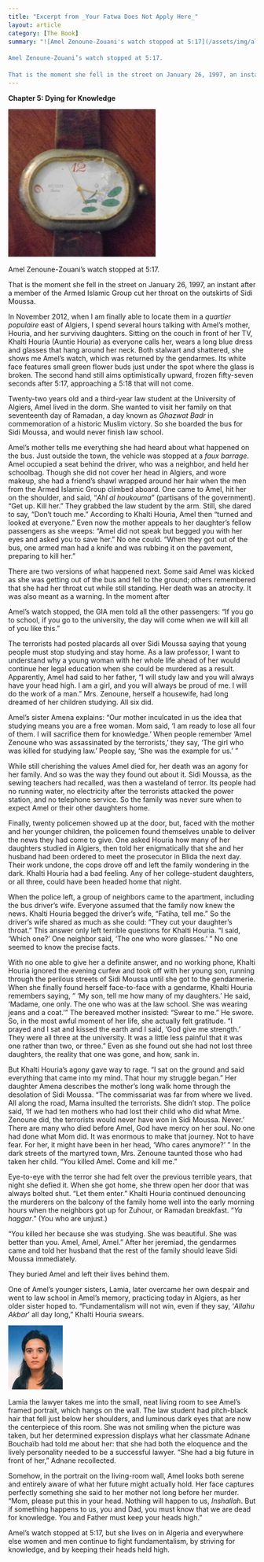```yaml
---
title: "Excerpt from _Your Fatwa Does Not Apply Here_"
layout: article
category: [The Book]
summary: "![Amel Zenoune-Zouani's watch stopped at 5:17](/assets/img/algeria-amel's-watch-2.jpg)

Amel Zenoune-Zouani’s watch stopped at 5:17.

That is the moment she fell in the street on January 26, 1997, an instant after a member of the Armed Islamic Group cut her throat on the outskirts of Sidi Moussa."
---
```

**Chapter 5: Dying for Knowledge**

![Amel Zenoune-Zouani's watch stopped at 5:17](/assets/img/algeria-amel's-watch-2.jpg)

Amel Zenoune-Zouani’s watch stopped at 5:17.

That is the moment she fell in the street on January 26, 1997, an instant after a member of the Armed Islamic Group cut her throat on the outskirts of Sidi Moussa.

In November 2012, when I am finally able to locate them in a *quartier populaire* east of Algiers, I spend several hours talking with Amel’s mother, Houria, and her surviving daughters. Sitting on the couch in front of her TV, Khalti Houria (Auntie Houria) as everyone calls her, wears a long blue dress and glasses that hang around her neck. Both stalwart and shattered, she shows me Amel’s watch, which was returned by the gendarmes. Its white face features small green flower buds just under the spot where the glass is broken. The second hand still aims optimistically upward, frozen fifty-seven seconds after 5:17, approaching a 5:18 that will not come.

Twenty-two years old and a third-year law student at the University of Algiers, Amel lived in the dorm. She wanted to visit her family on that seventeenth day of Ramadan, a day known as *Ghazwat Badr* in commemoration of a historic Muslim victory. So she boarded the bus for Sidi Moussa, and would never finish law school.

Amel’s mother tells me everything she had heard about what happened on the bus. Just outside the town, the vehicle was stopped at a *faux barrage*. Amel occupied a seat behind the driver, who was a neighbor, and held her schoolbag. Though she did not cover her head in Algiers, and wore makeup, she had a friend’s shawl wrapped around her hair when the men from the Armed Islamic Group climbed aboard. One came to Amel, hit her on the shoulder, and said, “*Ahl al houkouma*” (partisans of the government). “Get up. Kill her.” They grabbed the law student by the arm. Still, she dared to say, “Don’t touch me.” According to Khalti Houria, Amel then “turned and looked at everyone.” Even now the mother appeals to her daughter’s fellow passengers as she weeps: “Amel did not speak but begged you with her eyes and asked you to save her.” No one could. “When they got out of the bus, one armed man had a knife and was rubbing it on the pavement, preparing to kill her.”

There are two versions of what happened next. Some said Amel was kicked as she was getting out of the bus and fell to the ground; others remembered that she had her throat cut while still standing. Her death was an atrocity. It was also meant as a warning. In the moment after

Amel’s watch stopped, the GIA men told all the other passengers: “If you go to school, if you go to the university, the day will come when we will kill all of you like this.”

The terrorists had posted placards all over Sidi Moussa saying that young people must stop studying and stay home. As a law professor, I want to understand why a young woman with her whole life ahead of her would continue her legal education when she could be murdered as a result. Apparently, Amel had said to her father, “I will study law and you will always have your head high. I am a girl, and you will always be proud of me. I will do the work of a man.” Mrs. Zenoune, herself a housewife, had long dreamed of her children studying. All six did.

Amel’s sister Amena explains: “Our mother inculcated in us the idea that studying means you are a free woman. Mom said, ‘I am ready to lose all four of them. I will sacrifice them for knowledge.’ When people remember ‘Amel Zenoune who was assassinated by the terrorists,’ they say, ‘The girl who was killed for studying law.’ People say, ‘She was the example for us.’ ”

While still cherishing the values Amel died for, her death was an agony for her family. And so was the way they found out about it. Sidi Moussa, as the sewing teachers had recalled, was then a wasteland of terror. Its people had no running water, no electricity after the terrorists attacked the power station, and no telephone service. So the family was never sure when to expect Amel or their other daughters home.

Finally, twenty policemen showed up at the door, but, faced with the mother and her younger children, the policemen found themselves unable to deliver the news they had come to give. One asked Houria how many of her daughters studied in Algiers, then told her enigmatically that she and her husband had been ordered to meet the prosecutor in Blida the next day. Their work undone, the cops drove off and left the family wondering in the dark. Khalti Houria had a bad feeling. Any of her college-student daughters, or all three, could have been headed home that night.

When the police left, a group of neighbors came to the apartment, including the bus driver’s wife. Everyone assumed that the family now knew the news. Khalti Houria begged the driver’s wife, “Fatiha, tell me.” So the driver’s wife shared as much as she could: “They cut your daughter’s throat.” This answer only left terrible questions for Khalti Houria. “I said, ‘Which one?’ One neighbor said, ‘The one who wore glasses.’ ” No one seemed to know the precise facts.

With no one able to give her a definite answer, and no working phone, Khalti Houria ignored the evening curfew and took off with her young son, running through the perilous streets of Sidi Moussa until she got to the gendarmerie. When she finally found herself face-to-face with a gendarme, Khalti Houria remembers saying, “ ‘My son, tell me how many of my daughters.’ He said, ‘Madame, one only. The one who was at the law school. She was wearing jeans and a coat.’” The bereaved mother insisted: “Swear to me.” He swore. So, in the most awful moment of her life, she actually felt gratitude. “I prayed and I sat and kissed the earth and I said, ‘God give me strength.’ They were all three at the university. It was a little less painful that it was one rather than two, or three.” Even as she found out she had not lost three daughters, the reality that one was gone, and how, sank in.

But Khalti Houria’s agony gave way to rage. “I sat on the ground and said everything that came into my mind. That hour my struggle began.” Her daughter Amena describes the mother’s long walk home through the desolation of Sidi Moussa. “The commissariat was far from where we lived. All along the road, Mama insulted the terrorists. She didn’t stop. The police said, ‘If we had ten mothers who had lost their child who did what Mme. Zenoune did, the terrorists would never have won in Sidi Moussa. Never.’ There are many who died before Amel, God have mercy on her soul. No one had done what Mom did. It was enormous to make that journey. Not to have fear. For her, it might have been in her head, ‘Who cares anymore?’ ” In the dark streets of the martyred town, Mrs. Zenoune taunted those who had taken her child. “You killed Amel. Come and kill me.”

Eye-to-eye with the terror she had felt over the previous terrible years, that night she defied it. When she got home, she threw open her door that was always bolted shut. “Let them enter.” Khalti Houria continued denouncing the murderers on the balcony of the family home well into the early morning hours when the neighbors got up for Zuhour, or Ramadan breakfast. “*Ya haggar*.” (You who are unjust.)

“You killed her because she was studying. She was beautiful. She was better than you. Amel, Amel, Amel.” After her jeremiad, the gendarmes came and told her husband that the rest of the family should leave Sidi Moussa immediately.

They buried Amel and left their lives behind them.

One of Amel’s younger sisters, Lamia, later overcame her own despair and went to law school in Amel’s memory, practicing today in Algiers, as her older sister hoped to. “Fundamentalism will not win, even if they say, ‘*Allahu Akbar*’ all day long,” Khalti Houria swears.

![](/assets/img/algeria-amel.jpg)

Lamia the lawyer takes me into the small, neat living room to see Amel’s framed portrait, which hangs on the wall. The law student had pitch-black hair that fell just below her shoulders, and luminous dark eyes that are now the centerpiece of this room. She was not smiling when the picture was taken, but her determined expression displays what her classmate Adnane Bouchaïb had told me about her: that she had both the eloquence and the lively personality needed to be a successful lawyer. “She had a big future in front of her,” Adnane recollected.

Somehow, in the portrait on the living-room wall, Amel looks both serene and entirely aware of what her future might actually hold. Her face captures perfectly something she said to her mother not long before her murder. “Mom, please put this in your head. Nothing will happen to us, *Inshallah*. But if something happens to us, you and Dad, you must know that we are dead for knowledge. You and Father must keep your heads high.”

Amel’s watch stopped at 5:17, but she lives on in Algeria and everywhere else women and men continue to fight fundamentalism, by striving for knowledge, and by keeping their heads held high.